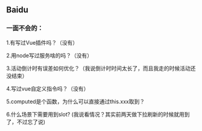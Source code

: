 ## Baidu

### 一面不会的：

1.有写过Vue插件吗？（没有）

2.用node写过服务啥的吗？（没有）

3.活动倒计时有误差如何优化？（我说倒计时时间太长了，而且我走的时候活动还没结束）

4.写过vue自定义指令吗？（没有）

5.computed是个函数，为什么可以直接通过this.xxx取到？

6.什么场景下需要用到slot? (我说看情况？其实前两天做下拉刷新的时候就用到了，不过忘了说)
